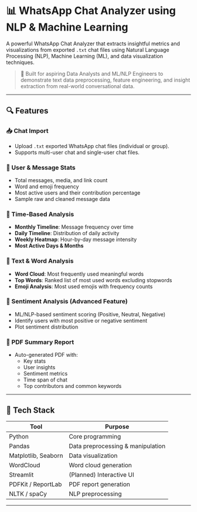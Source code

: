 # 📊 WhatsApp Chat Analyzer using NLP & Machine Learning

A powerful WhatsApp Chat Analyzer that extracts insightful metrics and visualizations from exported `.txt` chat files using Natural Language Processing (NLP), Machine Learning (ML), and data visualization techniques.

> 🎯 Built for aspiring Data Analysts and ML/NLP Engineers to demonstrate text data preprocessing, feature engineering, and insight extraction from real-world conversational data.

---

## 🔍 Features

### 📥 Chat Import
- Upload `.txt` exported WhatsApp chat files (individual or group).
- Supports multi-user chat and single-user chat files.

### 👥 User & Message Stats
- Total messages, media, and link count
- Word and emoji frequency
- Most active users and their contribution percentage
- Sample raw and cleaned message data

### 📅 Time-Based Analysis
- **Monthly Timeline**: Message frequency over time
- **Daily Timeline**: Distribution of daily activity
- **Weekly Heatmap**: Hour-by-day message intensity
- **Most Active Days & Months**

### 💬 Text & Word Analysis
- **Word Cloud**: Most frequently used meaningful words
- **Top Words**: Ranked list of most used words excluding stopwords
- **Emoji Analysis**: Most used emojis with frequency counts

### 🧠 Sentiment Analysis (Advanced Feature)
- ML/NLP-based sentiment scoring (Positive, Neutral, Negative)
- Identify users with most positive or negative sentiment
- Plot sentiment distribution

### 📄 PDF Summary Report
- Auto-generated PDF with:
  - Key stats
  - User insights
  - Sentiment metrics
  - Time span of chat
  - Top contributors and common keywords

---



## 🧰 Tech Stack

| Tool        | Purpose                                  |
|-------------|-------------------------------------------|
| Python      | Core programming                         |
| Pandas      | Data preprocessing & manipulation        |
| Matplotlib, Seaborn | Data visualization         |
| WordCloud   | Word cloud generation                    |
| Streamlit   | (Planned) Interactive UI                 |
| PDFKit / ReportLab | PDF report generation         |
| NLTK / spaCy | NLP preprocessing                       |

---


